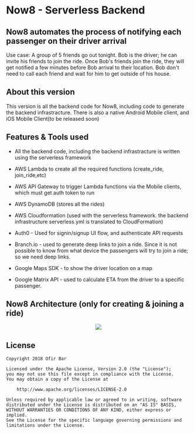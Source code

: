 # Now8 - Serverless Backend

## Now8 automates the process of notifying each passenger on their driver arrival
Use case: A group of 5 friends go out tonight. Bob is the driver; he can invite his friends to join the ride. Once Bob's friends join the ride, they will get notified a few minutes before Bob arrival to their location. Bob don't need to call each friend and wait for him to get outside of his house.

## About this version
This version is all the backend code for Now8, including code to generate the backend infrastracture. There is also a native Android Mobile client, and iOS Mobile Client(to be released soon)

## Features & Tools used
- All the backend code, including the backend infrastracture is written using the serverless framework

- AWS Lambda to create all the required functions (create_ride, join_ride,etc)
- AWS API Gateway to trigger Lambda functions via the Mobile clients, which must get auth token to run
- AWS DynamoDB (stores all the rides)
- AWS Cloudformation (used with the serverless framework. the backend infrastructure serverless.yml is translated to CloudFormation)
- Auth0 - Used for signin/signup UI flow, and authenticate API requests
- Branch.io - used to generate deep links to join a ride. Since it is not possible to know from what device the passengers will try to join a ride; so we need deep links.
- Google Maps SDK - to show the driver location on a map
- Google Matrix API - used to calculate ETA from the driver to a specific passenger.

## Now8 Architecture (only for creating & joining a ride)
<div align="center">
    <img src="https://i.imgur.com/h06AJXy.png"</img>
</div>

## License
```
Copyright 2018 Ofir Bar

Licensed under the Apache License, Version 2.0 (the "License");
you may not use this file except in compliance with the License.
You may obtain a copy of the License at

    http://www.apache.org/licenses/LICENSE-2.0

Unless required by applicable law or agreed to in writing, software
distributed under the License is distributed on an "AS IS" BASIS,
WITHOUT WARRANTIES OR CONDITIONS OF ANY KIND, either express or implied.
See the License for the specific language governing permissions and
limitations under the License.
```
